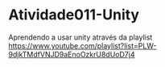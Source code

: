 # Atividade011-Unity
Aprendendo a usar unity através da playlist https://www.youtube.com/playlist?list=PLW-9djkTMdfVNJD9aEnoOzkrU8dUoD7j4

